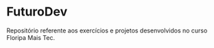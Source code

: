# FuturoDev
Repositório referente aos exercícios e projetos desenvolvidos no curso Floripa Mais Tec.
